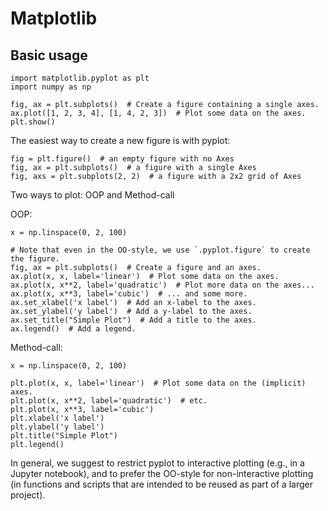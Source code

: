 # Matplotlib


## Basic usage

    import matplotlib.pyplot as plt
    import numpy as np
  
    fig, ax = plt.subplots()  # Create a figure containing a single axes.
    ax.plot([1, 2, 3, 4], [1, 4, 2, 3])  # Plot some data on the axes.
    plt.show()
    
The easiest way to create a new figure is with pyplot:

    fig = plt.figure()  # an empty figure with no Axes
    fig, ax = plt.subplots()  # a figure with a single Axes
    fig, axs = plt.subplots(2, 2)  # a figure with a 2x2 grid of Axes
    
Two ways to plot: OOP and Method-call

OOP:

    x = np.linspace(0, 2, 100)

    # Note that even in the OO-style, we use `.pyplot.figure` to create the figure.
    fig, ax = plt.subplots()  # Create a figure and an axes.
    ax.plot(x, x, label='linear')  # Plot some data on the axes.
    ax.plot(x, x**2, label='quadratic')  # Plot more data on the axes...
    ax.plot(x, x**3, label='cubic')  # ... and some more.
    ax.set_xlabel('x label')  # Add an x-label to the axes.
    ax.set_ylabel('y label')  # Add a y-label to the axes.
    ax.set_title("Simple Plot")  # Add a title to the axes.
    ax.legend()  # Add a legend.
    
Method-call:

    x = np.linspace(0, 2, 100)

    plt.plot(x, x, label='linear')  # Plot some data on the (implicit) axes.
    plt.plot(x, x**2, label='quadratic')  # etc.
    plt.plot(x, x**3, label='cubic')
    plt.xlabel('x label')
    plt.ylabel('y label')
    plt.title("Simple Plot")
    plt.legend()
    
In general, we suggest to restrict pyplot to interactive plotting (e.g., in a Jupyter notebook), and to prefer the OO-style for non-interactive plotting (in functions and scripts that are intended to be reused as part of a larger project).

